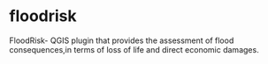 # floodrisk
FloodRisk- QGIS plugin that provides the assessment of flood consequences,in terms of loss of life and direct economic damages.
